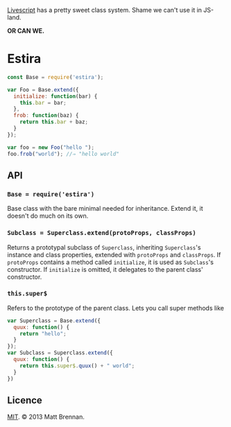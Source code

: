 [Livescript](http://livescript.com) has a pretty sweet class system. Shame we can't use it in JS-land.

**OR CAN WE.**

Estira
======

```javascript
const Base = require('estira');

var Foo = Base.extend({
  initialize: function(bar) {
    this.bar = bar;
  },
  frob: function(baz) {
    return this.bar + baz;
  }
});

var foo = new Foo("hello ");
foo.frob("world"); //⇒ "hello world"
```

API
---

### `Base = require('estira')`

Base class with the bare minimal needed for inheritance. Extend it, it doesn't do much on its own.

### `Subclass = Superclass.extend(protoProps, classProps)`

Returns a prototypal subclass of `Superclass`, inheriting `Superclass`'s instance and class properties, extended with `protoProps` and `classProps`. If `protoProps` contains a method called `initialize`, it is used as `Subclass`'s constructor. If `initialize` is omitted, it delegates to the parent class' constructor.

### `this.super$`

Refers to the prototype of the parent class. Lets you call super methods like

```javascript
var Superclass = Base.extend({
  quux: function() {
    return "hello";
  }
});
var Subclass = Superclass.extend({
  quux: function() {
    return this.super$.quux() + " world";
  }
})
```

Licence
-------
[MIT](/licence.md). &copy; 2013 Matt Brennan.